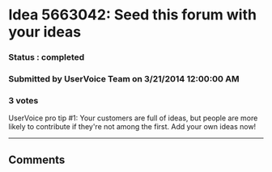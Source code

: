# Idea 5663042: Seed this forum with your ideas #

### Status : completed

### Submitted by UserVoice Team on 3/21/2014 12:00:00 AM

### 3 votes

UserVoice pro tip #1:
Your customers are full of ideas, but people are more likely to contribute if they're not among the first. Add your own ideas now!


------------------------
## Comments

